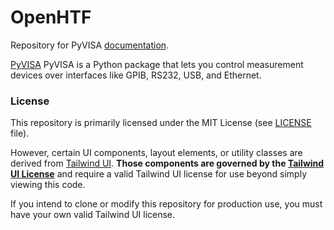 # OpenHTF

Repository for PyVISA [documentation](https://pyvisa.com).

[PyVISA](https://pyvisa.com) PyVISA is a Python package that lets you control measurement devices over interfaces like GPIB, RS232, USB, and Ethernet.

### License

This repository is primarily licensed under the MIT License (see [LICENSE](./LICENSE) file).

However, certain UI components, layout elements, or utility classes are derived from [Tailwind UI](https://tailwindui.com). **Those components are governed by the [Tailwind UI License](https://tailwindui.com/license)** and require a valid Tailwind UI license for use beyond simply viewing this code.

If you intend to clone or modify this repository for production use, you must have your own valid Tailwind UI license.
